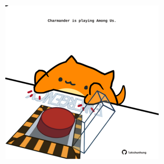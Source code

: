 <!-- built at 12/10/2021, 09:01:55 UTC -->
<p align="center">
  <img width="500" height="500" src="./ReadmeImage.svg">
</p>
